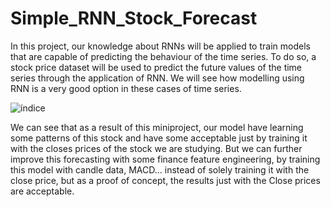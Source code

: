 # Simple_RNN_Stock_Forecast
In this project, our knowledge about RNNs will be applied to train models that are capable of predicting the behaviour of the time series. To do so, a stock price dataset will be used to predict the future values of the time series through the application of RNN. We will see how modelling using RNN is a very good option in these cases of time series.

![índice](https://user-images.githubusercontent.com/18196870/194301221-a941fae3-c298-4877-af53-b4f5436c0a89.png)

We can see that as a result of this miniproject, our model have learning some patterns of this stock and have some acceptable just by training it with the closes prices of the stock we are studying. But we can further improve this forecasting with some finance feature engineering, by training this model with candle data, MACD... instead of solely training it with the close price, but as a proof of concept, the results just with the Close prices are acceptable.
